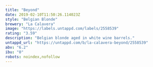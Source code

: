 ```yaml
---
title: "Beyond"
date: 2019-02-10T11:50:26.114023Z
style: "Belgian Blonde"
brewery: "La Calavera"
image: "https://labels.untappd.com/labels/2558539"
rating: "3.59"
description: "Belgian blonde aged in white wine barrels."
untappd_url: "https://untappd.com/b/la-calavera-beyond/2558539"
abv: "6.2"
ibu: "0"
robots: noindex,nofollow
---
```

